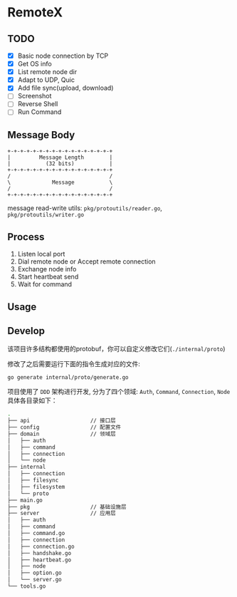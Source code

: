 # RemoteX

## TODO
- [x] Basic node connection by TCP
- [x] Get OS info
- [x] List remote node dir 
- [x] Adapt to UDP, Quic
- [x] Add file sync(upload, download)
- [ ] Screenshot
- [ ] Reverse Shell
- [ ] Run Command

## Message Body
```
+-+-+-+-+-+-+-+-+-+-+-+-+-+-+-+-+
|         Message Length        |
|           (32 bits)           |
+-+-+-+-+-+-+-+-+-+-+-+-+-+-+-+-+
/                               /
\             Message           \
/                               /
+-+-+-+-+-+-+-+-+-+-+-+-+-+-+-+-+
```

message read-write utils: `pkg/protoutils/reader.go`, `pkg/protoutils/writer.go`

## Process
1. Listen local port
2. Dial remote node or Accept remote connection
3. Exchange node info
4. Start heartbeat send
5. Wait for command

## Usage


## Develop
该项目许多结构都使用的protobuf，你可以自定义修改它们(`./internal/proto`)

修改了之后需要运行下面的指令生成对应的文件:

`go generate internal/proto/generate.go`

项目使用了 `DDD` 架构进行开发, 分为了四个领域: `Auth`, `Command`, `Connection`, `Node`
具体各目录如下：
```bash
.
├── api                   // 接口层
├── config                // 配置文件
├── domain                // 领域层
│   ├── auth
│   ├── command
│   ├── connection
│   └── node
├── internal
│   ├── connection
│   ├── filesync
│   ├── filesystem
│   └── proto
├── main.go
├── pkg                   // 基础设施层
├── server                // 应用层
│   ├── auth
│   ├── command
│   ├── command.go
│   ├── connection
│   ├── connection.go
│   ├── handshake.go
│   ├── heartbeat.go
│   ├── node
│   ├── option.go
│   └── server.go
└── tools.go 
```
